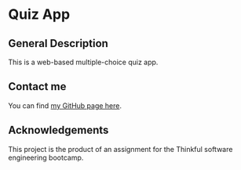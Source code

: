 # Quiz App

## General Description
This is a web-based multiple-choice quiz app. 

## Contact me
You can find [my GitHub page here](https://github.com/sam1cutler).

## Acknowledgements
This project is the product of an assignment for the Thinkful software engineering bootcamp. 
